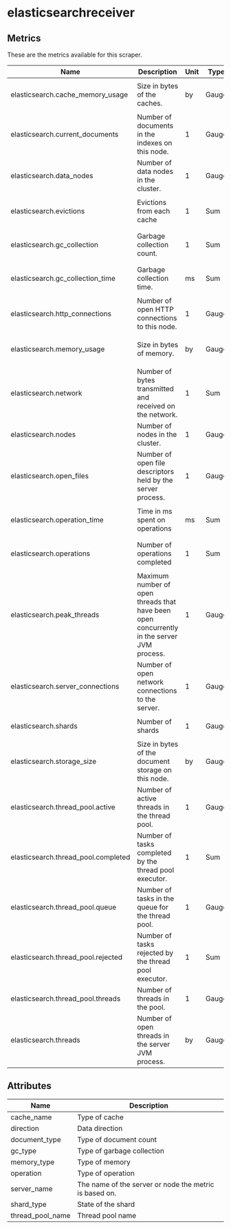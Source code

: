 [comment]: <> (Code generated by mdatagen. DO NOT EDIT.)

# elasticsearchreceiver

## Metrics

These are the metrics available for this scraper.

| Name | Description | Unit | Type | Attributes |
| ---- | ----------- | ---- | ---- | ---------- |
| elasticsearch.cache_memory_usage | Size in bytes of the caches. | by | Gauge | <ul> <li>server_name</li> <li>cache_name</li> </ul> |
| elasticsearch.current_documents | Number of documents in the indexes on this node. | 1 | Gauge | <ul> <li>server_name</li> <li>document_type</li> </ul> |
| elasticsearch.data_nodes | Number of data nodes in the cluster. | 1 | Gauge | <ul> </ul> |
| elasticsearch.evictions | Evictions from each cache | 1 | Sum | <ul> <li>server_name</li> <li>cache_name</li> </ul> |
| elasticsearch.gc_collection | Garbage collection count. | 1 | Sum | <ul> <li>server_name</li> <li>gc_type</li> </ul> |
| elasticsearch.gc_collection_time | Garbage collection time. | ms | Sum | <ul> <li>server_name</li> <li>gc_type</li> </ul> |
| elasticsearch.http_connections | Number of open HTTP connections to this node. | 1 | Gauge | <ul> <li>server_name</li> </ul> |
| elasticsearch.memory_usage | Size in bytes of memory. | by | Gauge | <ul> <li>server_name</li> <li>memory_type</li> </ul> |
| elasticsearch.network | Number of bytes transmitted and received on the network. | 1 | Sum | <ul> <li>server_name</li> <li>direction</li> </ul> |
| elasticsearch.nodes | Number of nodes in the cluster. | 1 | Gauge | <ul> </ul> |
| elasticsearch.open_files | Number of open file descriptors held by the server process. | 1 | Gauge | <ul> <li>server_name</li> </ul> |
| elasticsearch.operation_time | Time in ms spent on operations | ms | Sum | <ul> <li>server_name</li> <li>operation</li> </ul> |
| elasticsearch.operations | Number of operations completed | 1 | Sum | <ul> <li>server_name</li> <li>operation</li> </ul> |
| elasticsearch.peak_threads | Maximum number of open threads that have been open concurrently in the server JVM process. | 1 | Gauge | <ul> <li>server_name</li> </ul> |
| elasticsearch.server_connections | Number of open network connections to the server. | 1 | Gauge | <ul> <li>server_name</li> </ul> |
| elasticsearch.shards | Number of shards | 1 | Gauge | <ul> <li>shard_type</li> </ul> |
| elasticsearch.storage_size | Size in bytes of the document storage on this node. | by | Gauge | <ul> <li>server_name</li> </ul> |
| elasticsearch.thread_pool.active | Number of active threads in the thread pool. | 1 | Gauge | <ul> <li>thread_pool_name</li> </ul> |
| elasticsearch.thread_pool.completed | Number of tasks completed by the thread pool executor. | 1 | Sum | <ul> <li>thread_pool_name</li> </ul> |
| elasticsearch.thread_pool.queue | Number of tasks in the queue for the thread pool. | 1 | Gauge | <ul> <li>thread_pool_name</li> </ul> |
| elasticsearch.thread_pool.rejected | Number of tasks rejected by the thread pool executor. | 1 | Sum | <ul> <li>thread_pool_name</li> </ul> |
| elasticsearch.thread_pool.threads | Number of threads in the pool. | 1 | Gauge | <ul> <li>thread_pool_name</li> </ul> |
| elasticsearch.threads | Number of open threads in the server JVM process. | by | Gauge | <ul> <li>server_name</li> </ul> |

## Attributes

| Name | Description |
| ---- | ----------- |
| cache_name | Type of cache |
| direction | Data direction |
| document_type | Type of document count |
| gc_type | Type of garbage collection |
| memory_type | Type of memory |
| operation | Type of operation |
| server_name | The name of the server or node the metric is based on. |
| shard_type | State of the shard |
| thread_pool_name | Thread pool name |
